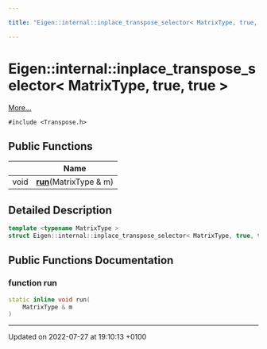 ```yaml
---

title: "Eigen::internal::inplace_transpose_selector< MatrixType, true, true >"

---
```


# Eigen::internal::inplace_transpose_selector< MatrixType, true, true >



 [More...](#detailed-description)


`#include <Transpose.h>`

## Public Functions

|                | Name           |
| -------------- | -------------- |
| void | **[run](http://example.org/classes/structeigen_1_1internal_1_1inplace__transpose__selector_3_01matrixtype_00_01true_00_01true_01_4/#function-run)**(MatrixType & m) |

## Detailed Description

```cpp
template <typename MatrixType >
struct Eigen::internal::inplace_transpose_selector< MatrixType, true, true >;
```

## Public Functions Documentation

### function run

```cpp
static inline void run(
    MatrixType & m
)
```


-------------------------------

Updated on 2022-07-27 at 19:10:13 +0100